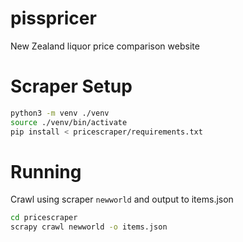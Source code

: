# pisspricer
New Zealand liquor price comparison website

# Scraper Setup
```bash
python3 -m venv ./venv
source ./venv/bin/activate
pip install < pricescraper/requirements.txt
```

# Running
Crawl using scraper `newworld` and output to items.json
```bash
cd pricescraper
scrapy crawl newworld -o items.json
```